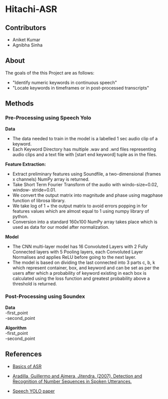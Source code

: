 # Hitachi-ASR

## Contributors
- Aniket Kumar
- Agnibha Sinha

## About
The goals of the this Project are as follows:
- "Identify numeric keywords in continuous speech"
- "Locate keywords in timeframes or in post-processed transcripts"

## Methods

### Pre-Processing using Speech Yolo

**Data**
- The data needed to train in the model is a labelled 1 sec audio clip of a keyword.
- Each Keyword Directory has multiple .wav and .wrd files representing audio clips and
a text file with [start end keyword] tuple as in the files.

**Feature Extraction:**
- Extract preliminary features using Soundfile, a two-dimensional (frames x channels)
NumPy array is returned.
- Take Short Term Fourier Transform of the audio with windo-size=0.02, window-
stride=0.01.
- We convert the output matrix into magnitude and phase using magphase function
of librosa library.
- We take log of 1 + the output matrix to avoid errors popping in for features values
which are almost equal to 1 using numpy library of python.
- Conversion into a standard 160x100 NumPy array takes place which is used as data for our 
model after normalization.

**Model**
- The CNN multi-layer model has 16 Convoluted Layers with 2 Fully Connected layers with 5 Pooling layers, 
each Convoluted Layer Normalises and applies ReLU before going to the next layer.
- The model is based on dividing the last connected into 3 parts c, b, k which represent container, box, 
and keyword and can be set as per the users after which a probability of keyword existing in each box is 
calculated using the loss function and greatest probability above a threshold is returned.

### Post-Processing using Soundex

**Data**<br />
-first_point<br />
-second_point

**Algorithm**<br />
-first_point<br />
-second_point

## References
- [Basics of ASR](http://www.cs.columbia.edu/~julia/courses/CS6998-2019/%5B09%5D%20Automatic%20Speech%20Recognition.pdf)

- [Aradilla, Guillermo and Ajmera, Jitendra. (2007). Detection and
Recognition of Number Sequences in Spoken Utterances.](https://citeseerx.ist.psu.edu/viewdoc/download?doi=10.1.1.367.7514&rep=rep1&type=pdf)

- [Speech YOLO paper](https://arxiv.org/pdf/1904.07704.pdf)



